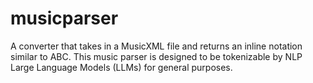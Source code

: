 # musicparser
A converter that takes in a MusicXML file and returns an inline notation similar to ABC. 
This music parser is designed to be tokenizable by NLP Large Language Models (LLMs) for general purposes.
